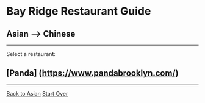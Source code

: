 # Bay Ridge Restaurant Guide
## Asian --> Chinese
---
Select a restaurant:
## [Panda] (https://www.pandabrooklyn.com/)
---
[Back to Asian](../asian.md)
[Start Over](../home.md)
